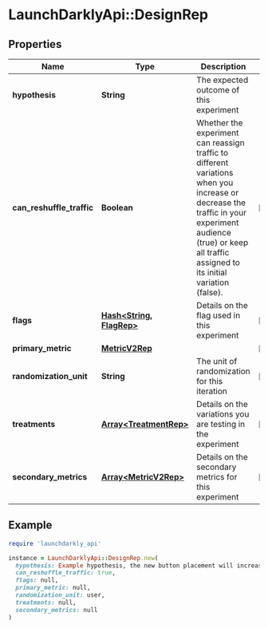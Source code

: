 # LaunchDarklyApi::DesignRep

## Properties

| Name | Type | Description | Notes |
| ---- | ---- | ----------- | ----- |
| **hypothesis** | **String** | The expected outcome of this experiment |  |
| **can_reshuffle_traffic** | **Boolean** | Whether the experiment can reassign traffic to different variations when you increase or decrease the traffic in your experiment audience (true) or keep all traffic assigned to its initial variation (false). | [optional] |
| **flags** | [**Hash&lt;String, FlagRep&gt;**](FlagRep.md) | Details on the flag used in this experiment | [optional] |
| **primary_metric** | [**MetricV2Rep**](MetricV2Rep.md) |  | [optional] |
| **randomization_unit** | **String** | The unit of randomization for this iteration | [optional] |
| **treatments** | [**Array&lt;TreatmentRep&gt;**](TreatmentRep.md) | Details on the variations you are testing in the experiment | [optional] |
| **secondary_metrics** | [**Array&lt;MetricV2Rep&gt;**](MetricV2Rep.md) | Details on the secondary metrics for this experiment | [optional] |

## Example

```ruby
require 'launchdarkly_api'

instance = LaunchDarklyApi::DesignRep.new(
  hypothesis: Example hypothesis, the new button placement will increase conversion,
  can_reshuffle_traffic: true,
  flags: null,
  primary_metric: null,
  randomization_unit: user,
  treatments: null,
  secondary_metrics: null
)
```

